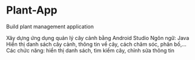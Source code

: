 # Plant-App
Build plant management application 

Xây dựng ứng dụng quản lý cây cảnh bằng Android Studio
Ngôn ngữ: Java
Hiển thị danh sách cây cảnh, thông tin về cây, cách chăm sóc, phân bố,...
Các chức năng: hiển thị danh sách, tìm kiếm cây, chỉnh sửa thông tin
